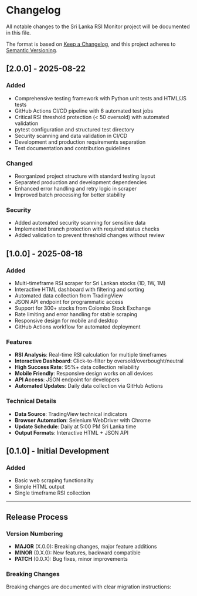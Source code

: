 # Changelog

All notable changes to the Sri Lanka RSI Monitor project will be documented in this file.

The format is based on [Keep a Changelog](https://keepachangelog.com/en/1.0.0/),
and this project adheres to [Semantic Versioning](https://semver.org/spec/v2.0.0.html).

## [2.0.0] - 2025-08-22

### Added
- Comprehensive testing framework with Python unit tests and HTML/JS tests
- GitHub Actions CI/CD pipeline with 6 automated test jobs
- Critical RSI threshold protection (< 50 oversold) with automated validation
- pytest configuration and structured test directory
- Security scanning and data validation in CI/CD
- Development and production requirements separation
- Test documentation and contribution guidelines

### Changed
- Reorganized project structure with standard testing layout
- Separated production and development dependencies
- Enhanced error handling and retry logic in scraper
- Improved batch processing for better stability

### Security
- Added automated security scanning for sensitive data
- Implemented branch protection with required status checks
- Added validation to prevent threshold changes without review

## [1.0.0] - 2025-08-18

### Added
- Multi-timeframe RSI scraper for Sri Lankan stocks (1D, 1W, 1M)
- Interactive HTML dashboard with filtering and sorting
- Automated data collection from TradingView
- JSON API endpoint for programmatic access
- Support for 300+ stocks from Colombo Stock Exchange
- Rate limiting and error handling for stable scraping
- Responsive design for mobile and desktop
- GitHub Actions workflow for automated deployment

### Features
- **RSI Analysis**: Real-time RSI calculation for multiple timeframes
- **Interactive Dashboard**: Click-to-filter by oversold/overbought/neutral
- **High Success Rate**: 95%+ data collection reliability
- **Mobile Friendly**: Responsive design works on all devices
- **API Access**: JSON endpoint for developers
- **Automated Updates**: Daily data collection via GitHub Actions

### Technical Details
- **Data Source**: TradingView technical indicators
- **Browser Automation**: Selenium WebDriver with Chrome
- **Update Schedule**: Daily at 5:00 PM Sri Lanka time
- **Output Formats**: Interactive HTML + JSON API

## [0.1.0] - Initial Development

### Added
- Basic web scraping functionality
- Simple HTML output
- Single timeframe RSI collection

---

## Release Process

### Version Numbering
- **MAJOR** (X.0.0): Breaking changes, major feature additions
- **MINOR** (0.X.0): New features, backward compatible
- **PATCH** (0.0.X): Bug fixes, minor improvements

### Breaking Changes
Breaking changes are documented with clear migration instructions:
